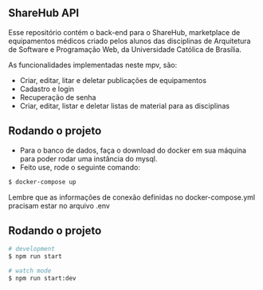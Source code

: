 ## ShareHub API

Esse repositório contém o back-end para o ShareHub, marketplace de equipamentos médicos criado pelos
alunos das disciplinas de Arquitetura de Software e Programação Web, da Universidade Católica de Brasília.

As funcionalidades implementadas neste mpv, são:
- Criar, editar, litar e deletar publicações de equipamentos
- Cadastro e login
- Recuperação de senha
- Criar, editar, listar e deletar listas de material para as disciplinas

## Rodando o projeto

- Para o banco de dados, faça o download do docker em sua máquina para poder rodar uma instância do mysql.
- Feito use, rode o seguinte comando:

```bash
$ docker-compose up
```

Lembre que as informações de conexão definidas no docker-compose.yml pracisam estar no arquivo
.env

## Rodando o projeto

```bash
# development
$ npm run start

# watch mode
$ npm run start:dev
```










